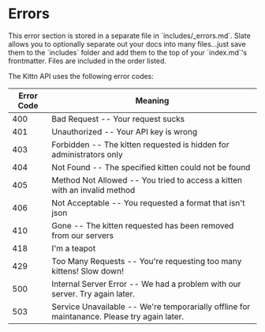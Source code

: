 # Errors

<aside class="notice">This error section is stored in a separate file in `includes/_errors.md`. Slate allows you to optionally separate out your docs into many files...just save them to the `includes` folder and add them to the top of your `index.md`'s frontmatter. Files are included in the order listed.</aside>

The Kittn API uses the following error codes:


Error Code | Meaning
---------- | -------
400        | Bad Request -- Your request sucks
401        | Unauthorized -- Your API key is wrong
403        | Forbidden -- The kitten requested is hidden for administrators only
404        | Not Found -- The specified kitten could not be found
405        | Method Not Allowed -- You tried to access a kitten with an invalid method
406        | Not Acceptable -- You requested a format that isn't json
410        | Gone -- The kitten requested has been removed from our servers
418        | I'm a teapot
429        | Too Many Requests -- You're requesting too many kittens! Slow down!
500        | Internal Server Error -- We had a problem with our server. Try again later.
503        | Service Unavailable -- We're temporarially offline for maintanance. Please try again later.
